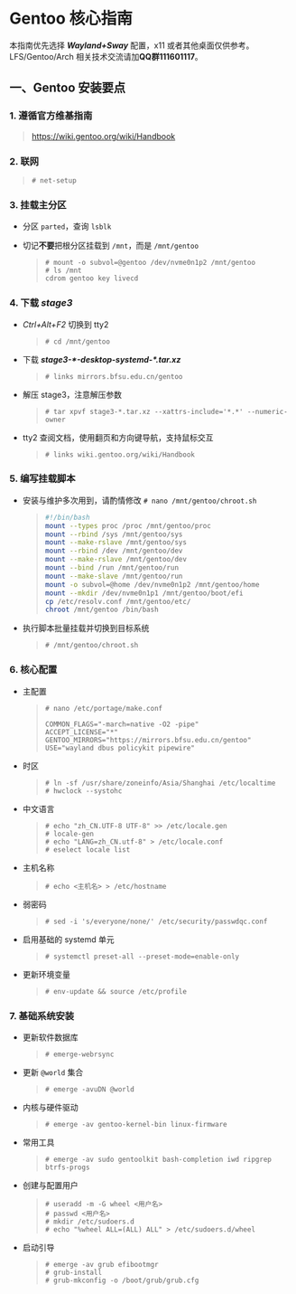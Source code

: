 # Gentoo 核心指南

本指南优先选择 ***Wayland+Sway*** 配置，x11 或者其他桌面仅供参考。LFS/Gentoo/Arch 相关技术交流请加**QQ群111601117**。

## 一、Gentoo 安装要点

### 1. 遵循官方维基指南

> <https://wiki.gentoo.org/wiki/Handbook>

### 2. 联网

> `# net-setup`

### 3. 挂载主分区

* 分区 `parted`，查询 `lsblk`
* 切记**不要**把根分区挂载到 `/mnt`，而是 `/mnt/gentoo`

  > ```shell
  > # mount -o subvol=@gentoo /dev/nvme0n1p2 /mnt/gentoo
  > # ls /mnt
  > cdrom gentoo key livecd

### 4. 下载 *stage3*

* *Ctrl+Alt+F2* 切换到 tty2
  > `# cd /mnt/gentoo`
* 下载 ***stage3-\*-desktop-systemd-\*.tar.xz***
  > `# links mirrors.bfsu.edu.cn/gentoo`
* 解压 stage3，注意解压参数
  > `# tar xpvf stage3-*.tar.xz --xattrs-include='*.*' --numeric-owner`
* tty2 查阅文档，使用翻页和方向键导航，支持鼠标交互
  > `# links wiki.gentoo.org/wiki/Handbook`

### 5. 编写挂载脚本

* 安装与维护多次用到，请酌情修改 `# nano /mnt/gentoo/chroot.sh`

  > ```bash
  > #!/bin/bash
  > mount --types proc /proc /mnt/gentoo/proc
  > mount --rbind /sys /mnt/gentoo/sys
  > mount --make-rslave /mnt/gentoo/sys
  > mount --rbind /dev /mnt/gentoo/dev
  > mount --make-rslave /mnt/gentoo/dev
  > mount --bind /run /mnt/gentoo/run
  > mount --make-slave /mnt/gentoo/run
  > mount -o subvol=@home /dev/nvme0n1p2 /mnt/gentoo/home
  > mount --mkdir /dev/nvme0n1p1 /mnt/gentoo/boot/efi
  > cp /etc/resolv.conf /mnt/gentoo/etc/
  > chroot /mnt/gentoo /bin/bash

* 执行脚本批量挂载并切换到目标系统
  > `# /mnt/gentoo/chroot.sh`

### 6. 核心配置

* 主配置

  > `# nano /etc/portage/make.conf`
  >
  > ```text
  > COMMON_FLAGS="-march=native -O2 -pipe"
  > ACCEPT_LICENSE="*"
  > GENTOO_MIRRORS="https://mirrors.bfsu.edu.cn/gentoo"
  > USE="wayland dbus policykit pipewire"

* 时区

  > ```shell
  > # ln -sf /usr/share/zoneinfo/Asia/Shanghai /etc/localtime
  > # hwclock --systohc

* 中文语言

  > ```shell
  > # echo "zh_CN.UTF-8 UTF-8" >> /etc/locale.gen
  > # locale-gen
  > # echo "LANG=zh_CN.utf-8" > /etc/locale.conf
  > # eselect locale list

* 主机名称
  > `# echo <主机名> > /etc/hostname`
* 弱密码
  > `# sed -i 's/everyone/none/' /etc/security/passwdqc.conf`
* 启用基础的 systemd 单元
  > `# systemctl preset-all --preset-mode=enable-only`
* 更新环境变量
  > `# env-update && source /etc/profile`

### 7. 基础系统安装

* 更新软件数据库
  > `# emerge-webrsync`
* 更新 `@world` 集合
  > `# emerge -avuDN @world`
* 内核与硬件驱动
  > `# emerge -av gentoo-kernel-bin linux-firmware`
* 常用工具
  > `# emerge -av sudo gentoolkit bash-completion iwd ripgrep btrfs-progs`

* 创建与配置用户

  > ```shell
  > # useradd -m -G wheel <用户名>
  > # passwd <用户名>
  > # mkdir /etc/sudoers.d
  > # echo "%wheel ALL=(ALL) ALL" > /etc/sudoers.d/wheel

* 启动引导

  > ```shell
  > # emerge -av grub efibootmgr
  > # grub-install
  > # grub-mkconfig -o /boot/grub/grub.cfg
